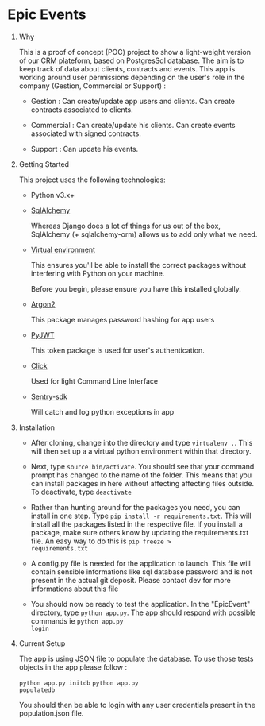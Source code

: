 # Epic Events

1. Why


    This is a proof of concept (POC) project to show a light-weight version of our CRM plateform, based on PostgresSql database. The aim is to keep track of data about clients, contracts and events. This app is working around user permissions depending on the user's role in the company (Gestion, Commercial or Support) :

    * Gestion : Can create/update app users and clients. Can create contracts associated to clients.

    * Commercial : Can create/update his clients. Can create events associated with signed contracts.

    * Support : Can update his events.


2. Getting Started

    This project uses the following technologies:

    * Python v3.x+

    * [SqlAlchemy](https://www.sqlalchemy.org/)

        Whereas Django does a lot of things for us out of the box, SqlAlchemy (+ sqlalchemy-orm) allows us to add only what we need. 
     

    * [Virtual environment](https://virtualenv.pypa.io/en/stable/installation.html)

        This ensures you'll be able to install the correct packages without interfering with Python on your machine.

        Before you begin, please ensure you have this installed globally. 
 
    * [Argon2](https://pypi.org/project/argon2-cffi/)

        This package manages password hashing for app users

    * [PyJWT](https://pyjwt.readthedocs.io/en/stable/)

        This token package is used for user's authentication. 

    * [Click](https://click.palletsprojects.com/en/8.1.x/)

        Used for light Command Line Interface
    
    * [Sentry-sdk](https://docs.sentry.io/platforms/python/)

       Will catch and log python exceptions in app


3. Installation

    - After cloning, change into the directory and type <code>virtualenv .</code>. This will then set up a a virtual python environment within that directory.

    - Next, type <code>source bin/activate</code>. You should see that your command prompt has changed to the name of the folder. This means that you can install packages in here without affecting affecting files outside. To deactivate, type <code>deactivate</code>

    - Rather than hunting around for the packages you need, you can install in one step. Type <code>pip install -r requirements.txt</code>. This will install all the packages listed in the respective file. If you install a package, make sure others know by updating the requirements.txt file. An easy way to do this is <code>pip freeze > requirements.txt</code>

    - A config.py file is needed for the application to launch. This file will contain sensible informations like sql database password and is not present in the actual git deposit. Please contact dev for more informations about this file

    - You should now be ready to test the application. In the "EpicEvent" directory, type <code>python app.py</code>. The app should respond with possible commands ie <code>python app.py login</code>

4. Current Setup

    The app is using [JSON file](https://www.tutorialspoint.com/json/json_quick_guide.htm) to populate the database. To use those tests objects in the app please follow :

    <code>python app.py initdb</code>
    <code>python app.py populatedb</code>

    You should then be able to login with any user credentials present in the population.json file.
     
      
